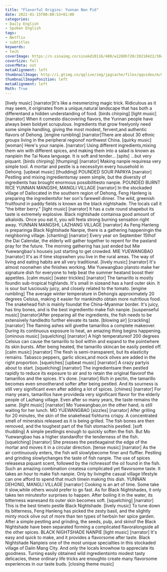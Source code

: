 ```yaml
---
title: "Flavorful Origins: Yunnan Nan Piê"
date: 2022-01-15T00:00:53+01:00
categories:
- Daily English
- Spoken English
tags:
- Netflix
- subtitles
keywords:
- tech
coverImage: https://n.sinaimg.cn/sinakd10116/400/w1280h720/20210422/3843-kpamyii2952410.jpg
coverSize: full
coverMeta: out
metaAlignment: left
thumbnailImage: http://i.gtimg.cn/qqlive/img/jpgcache/files/qqvideo/m/mzc00200cj25snv.jpg
thumbnailImagePosition: left
metaAlignment: left
Math: True
---
```


<!--more-->
[lively music]
[narrator]It's like a mesmerizing magic trick.
Ridiculous as it may seem,
it originates from a unique,natural landscape
that has both a differentand a hidden understanding of food.
[birds chirping]
[light music]
[narrator] When it comesto discovering flavors,
the Yunnan people have always been boldyet scrupulous.
Ingredients that grow freelyonly need some simple handling,
giving the most modest, fervent,and authentic flavors of Dehong.
[engine rumbling]
[narrator]There are about 30 ethnic groups
living in the peripheral regionof northwest China.
[quirky music]
[woman] Here's your nanpie.
[narrator] Using different ingredients,mixing them win with different spices,
and making them into a salad
is known as nanpiein the Tai Nuea language.
It is soft and tender...
[spits]
...but very piquant.
[birds chirping]
[thumping]
[narrator] Making nanpie requiresa very simple tool.
A mortar and pestle is a necessityin every household in Dehong.
[upbeat music]
[thudding]
POUNDED SOUR PAPAYA
[narrator] Pestling and mixing ingredientsmay seem simple,
but the diversity of ingredients
has brought enormous possibilitiesto nanpie.
POUNDED BURNT RICE
YUNNAN MANGSHI, MANGLI VILLAGE
[narrator] In the stockaded village of Dailocated in the southern region of Dehong,
Feng Hanleng is preparing the ingredientsfor her son's farewell dinner.
The wild, greenish fruitfound in paddy fields
is known as the black nightshade.
The locals call it "the bitter berry."
[light music]
[narrator] It has a cute round shapebut its taste is extremely explosive.
Black nightshade containsa good amount of alkaloids.
Once you eat it, you will feela strong burning sensation right away.
YUNNAN MANGSHI, LAZHANG VILLAGE
[narrator] As Feng Hanleng is preparinga Black Nightshade Nanpie,
there is a gathering happeningin the neighboring village.
[chanting]
[narrator] Every year on September 15thof the Dai Calendar,
the elderly will gather together
to repent for the pastand pray for the future.
The morning gathering has just ended
but Mie Yuewangbao's houseis just starting to get crowded.
MIE YUEWANGBAO
[narrator] It's as if time stopswhen you live in the rural areas.
The way of living and eating habits
are all very traditional.
[lively music]
[narrator] It's almost noonwhen she finishes working.
Mie Yuewangbao plansto make her signature dish for everyone
to help beat the summer heatand boost their appetites.
[calm music]
[water trickles]
[narrator] The tamarillo is mostly foundin sub-tropical highlands.
It's small in sizeand has a hard outer skin.
It is sour but lusciously juicy,
and closely related to the tomato.
[engine rumbling]
The average winter temperature in Dehongis approximately 20 degrees Celsius,
making it easier for mankindto obtain more nutritious food.
The snakehead fish is mainly foundat the China-Myanmar border.
It's juicy, has tiny bones,
and is the best ingredientto make fish nanpie.
[suspenseful music]
[narrator]After preparing all the ingredients,
the fish needs to be extensively handledto further elevate its taste.
[blowing air]
[crackling]
[narrator] The flaming ashes will givethe tamarillos a complete makeover.
During its continuous exposure to heat,
an amazing thing begins happening.
[ominous music]
[squelching]
[narrator] A high temperatureof 200 degrees Celsius
can cause the tamarillo to boil within
and expand to the pointwhere its skin bursts.
After being heated,
the tamarillo skincan be easily peeled off.
[calm music]
[narrator] The flesh is semi-transparent,
but its elasticity remains.
Tabasco peppers, garlic slices,and mock olives
are added in the right proportion.
[squelches]
[upbeat music]
[narrator] A crazy partyis about to start.
[squelching]
[narrator] The ingredientsare then pestled rapidly
to reduce its exposure to air
and to retain the original flavorof the tamarillos and the spices.
It's done.
[narrator] Rich in pectin,
the tamarillo becomes even smootherand softer after being pestled.
And its sourness is still very significant
even after adding a lot of spices.
[chimes]
[narrator] For many years,
tamarillos have provideda very significant flavor
for the elderly people of Lazhang village.
Even after so many years,
the taste remains the same.
[light music]
[narrator] Mo Yuewangbao,on the other hand,
is still waiting for her lunch.
MO YUEWANGBAO
[sizzles]
[narrator] After grilling for 20 minutes,
the skin of the snakehead fishturns crispy.
A concentrated smell of mineralsis released as it is being grilled.
The fish bones are then removed,
and the toughest part of the fish stomachis pestled.
[soft thudding]
A simple pestlingis enough to quickly soften the fish.
But Mo Yuewangbao has a higher standardfor the tenderness of the fish.
[squelching]
[narrator] She presses the pestleagainst the edge of the mortar
and moves it in a circular direction.
[tense music]
[narrator] As the air continuously enters,
the fish will slowlybecome finer and fluffier.
Pestling and grinding slowlychanges the taste of fish nanpie.
The use of spices releasesa piquant scent,
followed by the richnessof the oil found in the fish.
Such an amazing combination createsa complicated yet flavorsome taste.
It takes an hour to make fish nanpie.
Only by livingthe casual village lifestyle
can one afford to spend that much timein making this dish.
YUNNAN DEHONG, MANGLI VILLAGE
[narrator] Cooking is an art of time.
Some take it slow,while others would prefer to go fast.
As for Black Nightshades,
it only takes ten minutesfor surprises to happen.
After boiling it in the water,
its bitterness wanesand its outer skin becomes soft.
[squelching]
[narrator] This is the best timeto pestle Black Nightshade.
[lively music]
To tune down its bitterness,
Feng Hanleng has picked the zesty basil,
and the slightly minty mock olive
out of more than ten types of herbsin her spice garden.
After a simple pestling and grinding,
the seeds, pulp, and skinof the Black Nightshade
have been separated
forming a complicated flavoralongside all the other spices.
BLACK NIGHTSHADE NANPIE
[light music]
[narrator] It's easy and quick to make,
and it provides a flavorsome after taste.
Black Nightshade Nanpieis one of the most unique specialties
in this stockaded village of Daiin Mang City.
And only the locals knowhow to appreciate its goodness.
Turning easily obtained wild ingredientsinto modest tasty delicacies,
these ordinary life tricks are enoughto create many flavorsome experiences
in our taste buds.
[closing theme music]
